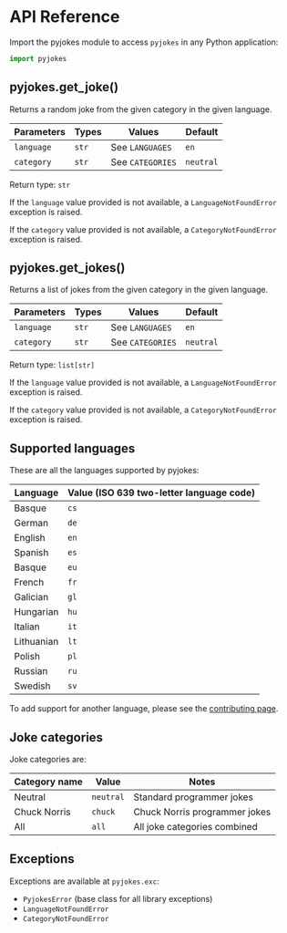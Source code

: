 # API Reference

Import the pyjokes module to access `pyjokes` in any Python application:

```python
import pyjokes
```

## pyjokes.get_joke()

Returns a random joke from the given category in the given language.

| Parameters | Types | Values | Default |
| ---------- | ----- | ------ | ------- |
| `language` | `str` | See `LANGUAGES` | `en` |
| `category` | `str` | See `CATEGORIES` | `neutral` |

Return type: `str`

If the `language` value provided is not available, a `LanguageNotFoundError` exception is raised.

If the `category` value provided is not available, a `CategoryNotFoundError` exception is raised.

## pyjokes.get_jokes()

Returns a list of jokes from the given category in the given language.

| Parameters | Types | Values | Default |
| ---------- | ----- | ------ | ------- |
| `language` | `str` | See `LANGUAGES` | `en` |
| `category` | `str` | See `CATEGORIES` | `neutral` |

Return type: `list[str]`

If the `language` value provided is not available, a `LanguageNotFoundError` exception is raised.

If the `category` value provided is not available, a `CategoryNotFoundError` exception is raised.

## Supported languages

These are all the languages supported by pyjokes:

| Language   | Value (ISO 639 two-letter language code) |
| ---------- | ---- |
| Basque     | `cs` |
| German     | `de` |
| English    | `en` |
| Spanish    | `es` |
| Basque     | `eu` |
| French     | `fr` |
| Galician   | `gl` |
| Hungarian  | `hu` |
| Italian    | `it` |
| Lithuanian | `lt` |
| Polish     | `pl` |
| Russian    | `ru` |
| Swedish    | `sv` |

To add support for another language, please see the [contributing page](https://github.com/pyjokes/pyjokes/blob/master/CONTRIBUTING.md).

## Joke categories

Joke categories are:

| Category name | Value     | Notes |
| ------------- | --------- | ----- |
| Neutral       | `neutral` | Standard programmer jokes     |
| Chuck Norris  | `chuck`   | Chuck Norris programmer jokes |
| All           | `all`     | All joke categories combined  |

## Exceptions

Exceptions are available at `pyjokes.exc`:

- `PyjokesError` (base class for all library exceptions)
- `LanguageNotFoundError`
- `CategoryNotFoundError`